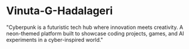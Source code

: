 # Vinuta-G-Hadalageri
"Cyberpunk is a futuristic tech hub where innovation meets creativity. A neon-themed platform built to showcase coding projects, games, and AI experiments in a cyber-inspired world."
